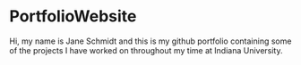 # PortfolioWebsite

Hi, my name is Jane Schmidt and this is my github portfolio containing some of the projects I have worked on throughout my time at Indiana University.
